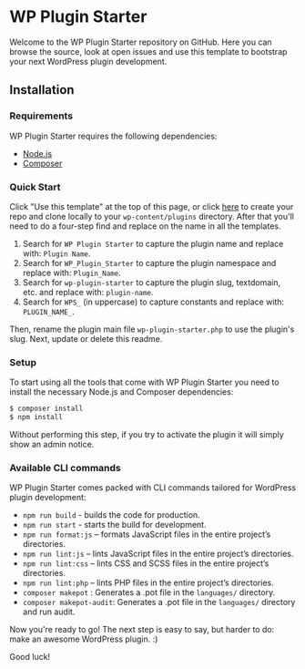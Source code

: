 # WP Plugin Starter

Welcome to the WP Plugin Starter repository on GitHub. Here you can browse the source, look at open issues and use this template to bootstrap your next WordPress plugin development.

Installation
---------------

### Requirements

WP Plugin Starter requires the following dependencies:

- [Node.js](https://nodejs.org/)
- [Composer](https://getcomposer.org/)

### Quick Start

Click "Use this template" at the top of this page, or click [here](https://github.com/shivapoudel/wp-plugin-starter/generate) to create your repo and clone locally to your `wp-content/plugins` directory. After that you'll need to do a four-step find and replace on the name in all the templates.

1. Search for `WP Plugin Starter` to capture the plugin name and replace with: `Plugin Name`.
2. Search for `WP_Plugin_Starter` to capture the plugin namespace and replace with: `Plugin_Name`.
3. Search for `wp-plugin-starter` to capture the plugin slug, textdomain, etc. and replace with: `plugin-name`.
4. Search for `WPS_` (in uppercase) to capture constants and replace with: `PLUGIN_NAME_`.

Then, rename the plugin main file `wp-plugin-starter.php` to use the plugin's slug. Next, update or delete this readme.

### Setup

To start using all the tools that come with WP Plugin Starter you need to install the necessary Node.js and Composer dependencies:

```sh
$ composer install
$ npm install
```

Without performing this step, if you try to activate the plugin it will simply show an admin notice.

### Available CLI commands

WP Plugin Starter comes packed with CLI commands tailored for WordPress plugin development:

- `npm run build` - builds the code for production.
- `npm run start` - starts the build for development.
- `npm run format:js` – formats JavaScript files in the entire project’s directories.
- `npm run lint:js` – lints JavaScript files in the entire project’s directories.
- `npm run lint:css` – lints CSS and SCSS files in the entire project’s directories.
- `npm run lint:php` – lints PHP files in the entire project’s directories.
- `composer makepot` : Generates a .pot file in the `languages/` directory.
- `composer makepot-audit`: Generates a .pot file in the `languages/` directory and run audit.

Now you're ready to go! The next step is easy to say, but harder to do: make an awesome WordPress plugin. :)

Good luck!
